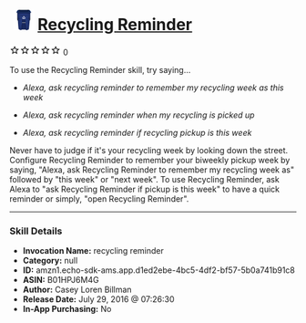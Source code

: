 # &nbsp;<img src="skill_icon" alt="Recycling Reminder icon" width="36"> [Recycling Reminder](http://alexa.amazon.com/#skills/amzn1.echo-sdk-ams.app.d1ed2ebe-4bc5-4df2-bf57-5b0a741b91c8)
![0 stars](../../images/ic_star_border_black_18dp_1x.png)![0 stars](../../images/ic_star_border_black_18dp_1x.png)![0 stars](../../images/ic_star_border_black_18dp_1x.png)![0 stars](../../images/ic_star_border_black_18dp_1x.png)![0 stars](../../images/ic_star_border_black_18dp_1x.png) 0

To use the Recycling Reminder skill, try saying...

* *Alexa, ask recycling reminder to remember my recycling week as this week*

* *Alexa, ask recycling reminder when my recycling is picked up*

* *Alexa, ask recycling reminder if recycling pickup is this week*

Never have to judge if it's your recycling week by looking down the street.  Configure Recycling Reminder to remember your biweekly pickup week by saying, "Alexa, ask Recycling Reminder to remember my recycling week as" followed by "this week" or "next week".  To use Recycling Reminder, ask Alexa to "ask Recycling Reminder if pickup is this week" to have a quick reminder or simply, "open Recycling Reminder".

***

### Skill Details

* **Invocation Name:** recycling reminder
* **Category:** null
* **ID:** amzn1.echo-sdk-ams.app.d1ed2ebe-4bc5-4df2-bf57-5b0a741b91c8
* **ASIN:** B01HPJ6M4G
* **Author:** Casey Loren Billman
* **Release Date:** July 29, 2016 @ 07:26:30
* **In-App Purchasing:** No

